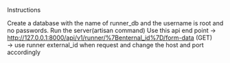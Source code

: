 Instructions

Create a database with the name of runner_db and the username is root and no passwords. 
Run the server(artisan command)
Use this api end point
  ->  http://127.0.0.1:8000/api/v1/runner/%7Benternal_id%7D/form-data   (GET)  
  ->  use runner external_id when request and change the host and port accordingly
